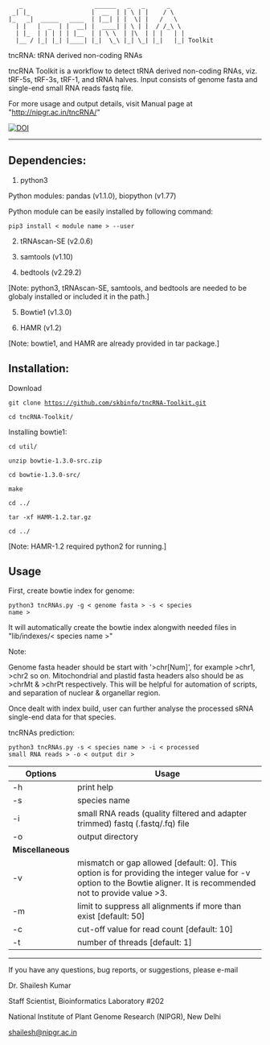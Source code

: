        _                    ______   _   _      _
     _| |_                 |  __  | | \ | |    / \
    |_   _|  _____   ____  | |__| | |  \| |   /   \
      | |   |  _  | |  __| |  ____| | \ | |  / /_\ \
      | |_  | | | | | |__  | | \ \  | |\  | | |   | |
      |__ / |_| |_| |____| |_|  \_\ |_| \_| |_|   |_| Toolkit

                                                                      
 tncRNA: tRNA derived non-coding RNAs

 tncRNA Toolkit is a workflow to detect tRNA derived non-coding RNAs, viz. tRF-5s, tRF-3s, tRF-1, and tRNA halves.
 Input consists of genome fasta and single-end small RNA reads fastq file.

 For more usage and output details, visit Manual page at "http://nipgr.ac.in/tncRNA/"



[![DOI](https://zenodo.org/badge/387762887.svg)](https://zenodo.org/badge/latestdoi/387762887)


-------------------------------------------------------------------------------------------------------

## Dependencies:
1. python3

Python modules: pandas (v1.1.0), biopython (v1.77)

Python module can be easily installed by following command:

<code>pip3 install < module name > --user</code>

2. tRNAscan-SE (v2.0.6)
 
3. samtools (v1.10)

4. bedtools (v2.29.2)
       
[Note: python3, tRNAscan-SE, samtools, and bedtools are needed to be globaly installed or included it in the path.]
       
5. Bowtie1 (v1.3.0)
       
6. HAMR (v1.2)
       
[Note: bowtie1, and HAMR are already provided in tar package.]
       
## Installation:
Download
       
<code>git clone https://github.com/skbinfo/tncRNA-Toolkit.git</code>

<code>cd tncRNA-Toolkit/</code>

Installing bowtie1:

<code>cd util/</code>

<code>unzip bowtie-1.3.0-src.zip</code>

<code>cd bowtie-1.3.0-src/</code>

<code>make</code>

<code>cd ../</code>
 
<code>tar -xf HAMR-1.2.tar.gz</code>
      
<code>cd ../</code>

[Note: HAMR-1.2 required python2 for running.]

## Usage

First, create bowtie index for genome:

<code>python3 tncRNAs.py -g < genome fasta > -s < species name ></code>

It will automatically create the bowtie index alongwith needed files in "lib/indexes/< species name >"

Note:
       
Genome fasta header should be start with '>chr[Num]', for example >chr1, >chr2 so on. Mitochondrial and plastid fasta headers also should be as >chrMt & >chrPt respectively. This will be helpful for automation of scripts, and separation of nuclear & organellar region.

Once dealt with index build, user can further analyse the processed sRNA single-end data for that species.

tncRNAs prediction:

<code>python3 tncRNAs.py -s < species name > -i < processed small RNA reads > -o < output dir ></code>
       
| Options | Usage |
|---------|-------|
| -h |     print help | 
| -s |   species name |
| -i |   small RNA reads (quality filtered and adapter trimmed) fastq (.fastq/.fq) file |
| -o |   output directory |
| **Miscellaneous** | |
| -v   <int> |  mismatch or gap allowed [default: 0]. This option is for providing the integer value for -v option to the Bowtie aligner. It is recommended not to provide value >3. |
| -m   <int> | limit to suppress all alignments if more than exist [default: 50] |
| -c   <int> | cut-off value for read count [default: 10] |
| -t   <int> | number of threads [default: 1] |

--------------------------------------------------------------------------------------------------------------------
 If you have any questions, bug reports, or suggestions, please e-mail

   Dr. Shailesh Kumar
   
   Staff Scientist, Bioinformatics Laboratory #202
   
   National Institute of Plant Genome Research (NIPGR), New Delhi
    
   shailesh@nipgr.ac.in
